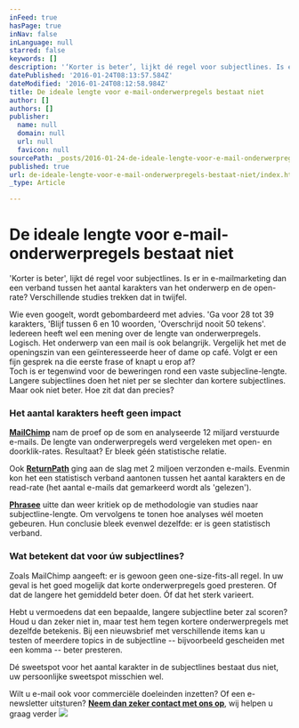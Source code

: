 ```yaml
---
inFeed: true
hasPage: true
inNav: false
inLanguage: null
starred: false
keywords: []
description: '‘Korter is beter’, lijkt dé regel voor subjectlines. Is er in e-mailmarketing dan een verband tussen het aantal karakters van het onderwerp en de open-rate? Verschillende studies trekken dat in twijfel.'
datePublished: '2016-01-24T08:13:57.584Z'
dateModified: '2016-01-24T08:12:58.984Z'
title: De ideale lengte voor e-mail-onderwerpregels bestaat niet
author: []
authors: []
publisher:
  name: null
  domain: null
  url: null
  favicon: null
sourcePath: _posts/2016-01-24-de-ideale-lengte-voor-e-mail-onderwerpregels-bestaat-niet.md
published: true
url: de-ideale-lengte-voor-e-mail-onderwerpregels-bestaat-niet/index.html
_type: Article

---
```

# De ideale lengte voor e-mail-onderwerpregels bestaat niet

'Korter is beter', lijkt dé regel voor subjectlines. Is er in 
e-mailmarketing dan een verband tussen het aantal karakters van het 
onderwerp en de open-rate? Verschillende studies trekken dat in twijfel.

Wie even googelt, wordt gebombardeerd met advies. 'Ga voor 28 tot 39 
karakters, 'Blijf tussen 6 en 10 woorden, 'Overschrijd nooit 50 tekens'.
Iedereen heeft wel een mening over de lengte van onderwerpregels.  
Logisch. Het onderwerp van een mail ís ook belangrijk. Vergelijk het 
met de openingszin van een geïnteresseerde heer of dame op café. Volgt 
er een fijn gesprek na die eerste frase of knapt u erop af?  
Toch is er tegenwind voor de beweringen rond een vaste 
subjecline-lengte. Langere subjectlines doen het niet per se slechter 
dan kortere subjectlines. Maar ook niet beter. Hoe zit dat dan precies?

### Het aantal karakters heeft geen impact

**[MailChimp][0]**
nam de proef op de som en analyseerde 12 miljard verstuurde e-mails. De
lengte van onderwerpregels werd vergeleken met open- en doorklik-rates.
Resultaat? Er bleek géén statistische relatie.

Ook **[ReturnPath][1]**
ging aan de slag met 2 miljoen verzonden e-mails. Evenmin kon het een 
statistisch verband aantonen tussen het aantal karakters en de read-rate
(het aantal e-mails dat gemarkeerd wordt als 'gelezen').

**[Phrasee][2]**
uitte dan weer kritiek op de methodologie van studies naar 
subjectline-lengte. Om vervolgens te tonen hoe analyses wél moeten 
gebeuren. Hun conclusie bleek evenwel dezelfde: er is geen statistisch 
verband.

### Wat betekent dat voor úw subjectlines?

Zoals MailChimp aangeeft: er is gewoon geen one-size-fits-all regel. In
uw geval is het goed mogelijk dat korte onderwerpregels goed presteren.
Of dat de langere het gemiddeld beter doen. Óf dat het sterk varieert.

Hebt u vermoedens dat een bepaalde, langere subjectline beter zal 
scoren? Houd u dan zeker niet in, maar test hem tegen kortere 
onderwerpregels met dezelfde betekenis. Bij een nieuwsbrief met 
verschillende items kan u testen of meerdere topics in de subjectline -- 
bijvoorbeeld gescheiden met een komma -- beter presteren.

Dé sweetspot voor het aantal karakter in de subjectlines bestaat dus niet, uw persoonlijke sweetspot misschien wel.

Wilt u e-mail ook voor commerciële doeleinden inzetten? Of een e-newsletter uitsturen? **[Neem dan zeker contact met ons op][3]**, wij helpen u graag verder
![](https://the-grid-user-content.s3-us-west-2.amazonaws.com/efab729e-166d-4511-a6c9-1c3dddcee277.jpg)

[0]: http://blog.mailchimp.com/this-just-in-subject-line-length-means-absolutelynothing/
[1]: https://blog.returnpath.com/the-great-debate-subject-line-length/
[2]: https://phrasee.co/the-final-word-on-email-subject-line-length/
[3]: mailto:contact@cypres.com